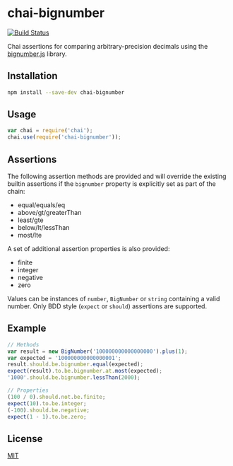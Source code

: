 # chai-bignumber
[![Build Status](https://travis-ci.org/asmarques/chai-bignumber.svg)](https://travis-ci.org/asmarques/chai-bignumber)

Chai assertions for comparing arbitrary-precision decimals using the [bignumber.js](https://github.com/MikeMcl/bignumber.js) library.

## Installation

```bash
npm install --save-dev chai-bignumber
```

## Usage

```javascript
var chai = require('chai');
chai.use(require('chai-bignumber'));
```

## Assertions

The following assertion methods are provided and will override the existing
builtin assertions if the `bignumber` property is explicitly set as part of
the chain:
- equal/equals/eq
- above/gt/greaterThan
- least/gte
- below/lt/lessThan
- most/lte

A set of additional assertion properties is also provided:
- finite
- integer
- negative
- zero

Values can be instances of `number`, `BigNumber` or `string` containing a
valid number. Only BDD style (`expect` or `should`) assertions are supported.

## Example

```javascript
// Methods
var result = new BigNumber('100000000000000000').plus(1);
var expected = '100000000000000001';
result.should.be.bignumber.equal(expected);
expect(result).to.be.bignumber.at.most(expected);
'1000'.should.be.bignumber.lessThan(2000);

// Properties
(100 / 0).should.not.be.finite;
expect(10).to.be.integer;
(-100).should.be.negative;
expect(1 - 1).to.be.zero;
```

## License

[MIT](LICENSE)

